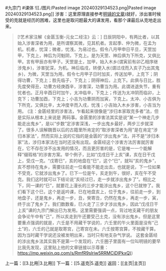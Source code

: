 #九宗门 #课体 
![[./图片/Pasted image 20240329134523.png|Pasted image 20240329134523.png]]
涉害：这里原理直接参考[明镜的文章](https://mp.weixin.qq.com/s/RmfR9slriw5RRMCiDlPkxQ))就好，涉出害时候受的克就是经历的困难，这里也是取问题最大的课发用，看那个课最后从克地走出来。
> [!艺术家注解《金匮玉衡-元女二经注》云：]
> 日辰阴阳中，有两比者，以其始入涉害深者为用，是所谓察其微，见其机者。言起季、仲为微，在孟为机。机者，忧深；微者，忧浅，为易过也。假令八月甲申日平旦，天罡加甲，下克上，神后为河魁阴，下克上。是为天罡、神后俱为下所克，又俱比甲。言有甲辰亦有甲子。天罡是土，加甲，始入木乡(谓寅前有卯乙相序继涉鬼乡)，涉害犹深，为机。神后临戌，转便入水(谓过戌而入亥子乃出其鬼乡)，为微，天罡当为用。假令七月甲子日时加亥，传送加甲，上克下；阴得功曹，下克上；胜先临子，下克上；阴得神后，上克下。此俱与日比，胜先度癸得丑，功曹方经庚酉辛，涉害深，功曹当为用。此谓进退失节，重有忧者也。正月辛酉日时加午，太冲临辛，下克上；传送为太冲阴而临卯，上克下；功曹加酉，下克上；小吉为功曹阴而加寅，下克上。太冲、小吉俱为下所克，又俱比辛，太冲度辛而入戌，忧浅；小吉始入木乡涉害，小吉当为用。
> (注：金匮经里的涉害法，乍看起来很像是“涉归本家取克多者”法，但是实际从根本上来说是
> 两码事。金匮里的涉害法其实是说“某一个神走几步能走出鬼乡”，是以“步数”定涉害深浅，一步出鬼乡最好，两步三步就深了。很多人误解魏晋以后的古籍里所肯定的“取涉害深者为用”是在肯定“涉归本家法”，然而实际上说的它指的是金匮的“涉出鬼乡”法，并不是“涉归本家”法，涉归本家法在当时还没有出现。金匮经这个涉害方法厉害就厉害在，它不存在涉不出发用的情况，而且更厉害的是，它是唯一一个能解释“缀瑕格”的涉害方案。举个例子，比如“戊戌日干上亥”课，亥在日干戊上，受戊一克。“戊寄巳”，亥的地盘在“巳”，这个“巳”，就叫“亥的鬼乡”，亥不想待在鬼乡，需要往前走一位看能不能走出去，也就是说，下一位如果不受克，它就涉出鬼乡了。巳下一位是午，亥走到午，很好，亥在午不受克。我们这时就可以下结论说“亥经过巳，走一步就涉出鬼乡了”。相比之下，同一课的“巳”，就要花上漫长的三步才能涉出鬼乡，这个巳就惨了。我们看下这个巳，这个是返吟课，巳在地盘亥上，位于鬼乡，往前走一步，到地盘子，还是鬼乡，再走一步，丑，癸寄丑，仍然在鬼乡，再走一步，寅，终于出了鬼乡了。我们数数看，巳火走了三步才涉出鬼乡，因此“戊戌日干上亥”课的九宗门解出巳为发用。这里需要强调一点，背过地支藏干的朋友会争论午中有“己”，所以亥走到午还要受己土克，没有涉出鬼乡。但是这里要重点强调的就是，六壬是不用藏干学说的，六壬里的午火里面是没有“己土”的，六壬的己就是取寄宫，己寄宫在未。六壬按寄宫算，不按藏干算。因为当时藏干学说还没被发明出来，当时只有地支杂气学说。
> 这套金匮经的涉出鬼乡法其实我不是第一个发现的，六壬圈子里面有一位叫明镜的要早比我先发现，这里贴上他的文章链接以示尊重：[https://mp.weixin.qq.com/s/RmfR9slriw5RRMCiDlPkxQ)](https://mp.weixin.qq.com/s/RmfR9slriw5RRMCiDlPkxQ))

上一篇：[[3.比用|3.比用]]
下一篇：[[5.遥克|5.遥克]]
返回：[[主页|主页]]